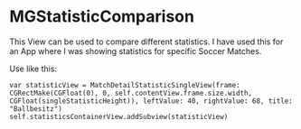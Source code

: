 # MGStatisticComparison
This View can be used to compare different statistics. I have used this for an App where I was showing statistics for specific Soccer Matches.

Use like this:

    var statisticView = MatchDetailStatisticSingleView(frame: CGRectMake(CGFloat(0), 0, self.contentView.frame.size.width, CGFloat(singleStatisticHeight)), leftValue: 40, rightValue: 68, title: "Ballbesitz")
    self.statisticsContainerView.addSubview(statisticView)

